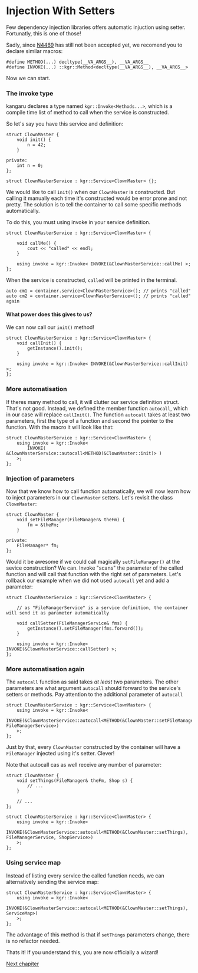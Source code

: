 Injection With Setters
======================

Few dependency injection libraries offers automatic injuction using setter. Fortunatly, this is one of those!

Sadly, since [N4469](http://www.open-std.org/jtc1/sc22/wg21/docs/papers/2015/n4469.html) has still not been accepted yet, we recomend you to declare similar macros:

    #define METHOD(...) decltype(__VA_ARGS__), __VA_ARGS__
    #define INVOKE(...) ::kgr::Method<decltype(__VA_ARGS__), __VA_ARGS__>

Now we can start.

### The invoke type

kangaru declares a type named `kgr::Invoke<Methods...>`, which is a compile time list of method to call when the service is constructed.

So let's say you have this service and definition:

    struct ClownMaster {
        void init() {
            n = 42;
        }
        
    private:
        int n = 0;
    };

    struct ClownMasterService : kgr::Service<ClownMaster> {};
    
We would like to call `init()` when our `ClownMaster` is constructed. But calling it manually each time it's constructed would be error prone and not pretty.
The solution is to tell the container to call some specific methods automatically.

To do this, you must using invoke in your service definition.

    struct ClownMasterService : kgr::Service<ClownMaster> {
        
        void callMe() {
            cout << "called" << endl;
        }
        
        using invoke = kgr::Invoke< INVOKE(&ClownMasterService::callMe) >;
    };
    
When the service is constructed, `called` will be printed in the terminal.

    auto cm1 = container.service<ClownMasterService>(); // prints "called"
    auto cm2 = container.service<ClownMasterService>(); // prints "called" again
    
#### What power does this gives to us?

We can now call our `init()` method!

    struct ClownMasterService : kgr::Service<ClownMaster> {
        void callInit() {
            getInstance().init();
        }
        
        using invoke = kgr::Invoke< INVOKE(&ClownMasterService::callInit) >;
    };
    
### More automatisation

If theres many method to call, it will clutter our service definition struct. That's not good. Instead, we defined the member function `autocall`, which in our case will replace `callInit()`.
The function `autocall` takes at least two parameters, first the type of a function and second the pointer to the function. With the macro it will look like that:

    struct ClownMasterService : kgr::Service<ClownMaster> {
        using invoke = kgr::Invoke<
            INVOKE( &ClownMasterService::autocall<METHOD(&ClownMaster::init)> )
        >;
    };

### Injection of parameters

Now that we know how to call function automatically, we will now learn how to inject parameters in our `ClownMaster` setters.
Let's revisit the class `ClownMaster`:

    struct ClownMaster {
        void setFileManager(FileManager& theFm) {
            fm = &theFm;
        }
        
    private:
        FileManager* fm;
    };
    
Would it be awesome if we could call magically `setFileManager()` at the sevice construction? We can. Invoke "scans" the parameter of the called function and will call that function with the right set of parameters. Let's rollback our example when we did not used `autocall` yet and add a parameter:

    struct ClownMasterService : kgr::Service<ClownMaster> {
    
        // as "FileManagerService" is a service definition, the container will send it as parameter automatically
        
        void callSetter(FileManagerService& fms) {
            getInstance().setFileManager(fms.forward());
        }
        
        using invoke = kgr::Invoke< INVOKE(&ClownMasterService::callSetter) >;
    };
    
### More automatisation again

The `autocall` function as said takes _at least_ two parameters. The other parameters are what argument `autocall` should forward to the service's setters or methods. Pay attention to the additional parameter of `autocall`

    struct ClownMasterService : kgr::Service<ClownMaster> {
        using invoke = kgr::Invoke<
            INVOKE(&ClownMasterService::autocall<METHOD(&ClownMaster::setFileManager), FileManagerService>)
        >;
    };
    
Just by that, every `ClownMaster` constructed by the container will have a `FileManager` injected using it's setter. Clever!

Note that autocall cas as well receive any number of parameter:
    
    struct ClownMaster {
        void setThings(FileManager& theFm, Shop s) {
            // ...
        }
        
        // ...
    };
    
    struct ClownMasterService : kgr::Service<ClownMaster> {
        using invoke = kgr::Invoke<
            INVOKE(&ClownMasterService::autocall<METHOD(&ClownMaster::setThings), FileManagerService, ShopService>)
        >;
    };
    
### Using service map

Instead of listing every service the called function needs, we can alternatively sending the service map:

    struct ClownMasterService : kgr::Service<ClownMaster> {
        using invoke = kgr::Invoke<
            INVOKE(&ClownMasterService::autocall<METHOD(&ClownMaster::setThings), ServiceMap>)
        >;
    };
    
The advantage of this method is that if `setThings` parameters change, there is no refactor needed.

Thats it! If you understand this, you are now officially a wizard!
 
[Next chapiter](section6_definition.md)
